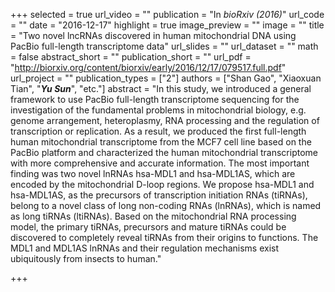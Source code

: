 +++
selected = true
url_video = ""
publication = "In *bioRxiv (2016)*"
url_code = ""
date = "2016-12-17"
highlight = true
image_preview = ""
image = ""
title = "Two novel lncRNAs discovered in human mitochondrial DNA using PacBio full-length transcriptome data"
url_slides = ""
url_dataset = ""
math = false
abstract_short = ""
publication_short = ""
url_pdf = "http://biorxiv.org/content/biorxiv/early/2016/12/17/079517.full.pdf"
url_project = ""
publication_types = ["2"]
authors = ["Shan Gao", "Xiaoxuan Tian", "***Yu Sun***", "etc."]
abstract = "In this study, we introduced a general framework to use PacBio full-length transcriptome sequencing for the investigation of the fundamental problems in mitochondrial biology, e.g. genome arrangement, heteroplasmy, RNA processing and the regulation of transcription or replication. As a result, we produced the first full-length human mitochondrial transcriptome from the MCF7 cell line based on the PacBio platform and characterized the human mitochondrial transcriptome with more comprehensive and accurate information. The most important finding was two novel lnRNAs hsa-MDL1 and hsa-MDL1AS, which are encoded by the mitochondrial D-loop regions. We propose hsa-MDL1 and hsa-MDL1AS, as the precursors of transcription initiation RNAs (tiRNAs), belong to a novel class of long non-coding RNAs (lnRNAs), which is named as long tiRNAs (ltiRNAs). Based on the mitochondrial RNA processing model, the primary tiRNAs, precursors and mature tiRNAs could be discovered to completely reveal tiRNAs from their origins to functions. The MDL1 and MDL1AS lnRNAs and their regulation mechanisms exist ubiquitously from insects to human."

+++

